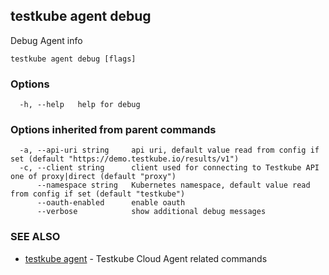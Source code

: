 ## testkube agent debug

Debug Agent info

```
testkube agent debug [flags]
```

### Options

```
  -h, --help   help for debug
```

### Options inherited from parent commands

```
  -a, --api-uri string     api uri, default value read from config if set (default "https://demo.testkube.io/results/v1")
  -c, --client string      client used for connecting to Testkube API one of proxy|direct (default "proxy")
      --namespace string   Kubernetes namespace, default value read from config if set (default "testkube")
      --oauth-enabled      enable oauth
      --verbose            show additional debug messages
```

### SEE ALSO

* [testkube agent](testkube_agent.md)	 - Testkube Cloud Agent related commands

